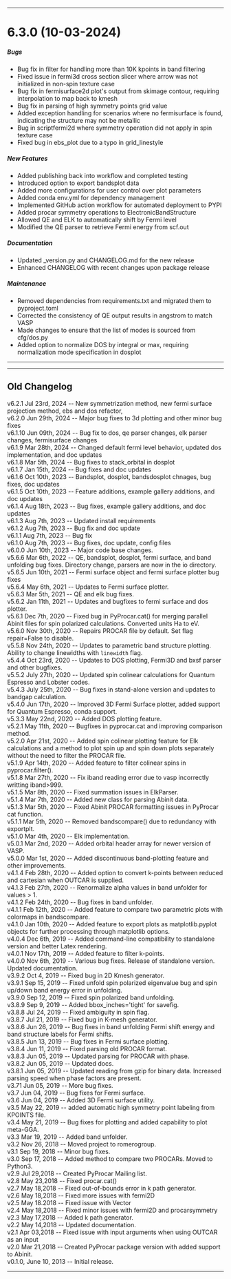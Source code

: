 
___

# 6.3.0 (10-03-2024)

##### Bugs
- Bug fix in filter for handling more than 10K kpoints in band filtering
- Fixed issue in fermi3d cross section slicer where arrow was not initialized in non-spin texture case
- Bug fix in fermisurface2d plot's output from skimage contour, requiring interpolation to map back to kmesh
- Bug fix in parsing of high symmetry points grid value
- Added exception handling for scenarios where no fermisurface is found, indicating the structure may not be metallic
- Bug in scriptfermi2d where symmetry operation did not apply in spin texture case
- Fixed bug in ebs_plot due to a typo in grid_linestyle

##### New Features
- Added publishing back into workflow and completed testing
- Introduced option to export bandsplot data
- Added more configurations for user control over plot parameters
- Added conda env.yml for dependency management
- Implemented GitHub action workflow for automated deployment to PYPI
- Added procar symmetry operations to ElectronicBandStructure
- Allowed QE and ELK to automatically shift by Fermi level
- Modified the QE parser to retrieve Fermi energy from scf.out

##### Documentation
- Updated _version.py and CHANGELOG.md for the new release
- Enhanced CHANGELOG with recent changes upon package release

##### Maintenance
- Removed dependencies from requirements.txt and migrated them to pyproject.toml
- Corrected the consistency of QE output results in angstrom to match VASP
- Made changes to ensure that the list of modes is sourced from cfg/dos.py
- Added option to normalize DOS by integral or max, requiring normalization mode specification in dosplot

___
___

## Old Changelog
v6.2.1 Jul 23rd, 2024 -- New symmetrization method, new fermi surface projection method, ebs and dos refactor,  <br />
v6.2.0 Jun 29th, 2024 -- Major bug fixes to 3d plotting and other minor bug fixes <br />
v6.1.10 Jun 09th, 2024 -- Bug fix to dos, qe parser changes, elk parser changes, fermisurface changes  <br />
v6.1.9 Mar 28th, 2024 -- Changed default fermi level behavior, updated dos implementation, and doc updates <br />
v6.1.8 Mar 5th, 2024 -- Bug fixes to stack_orbital in dosplot <br />
v6.1.7 Jan 15th, 2024 -- Bug fixes and doc updates <br />
v6.1.6 Oct 10th, 2023 -- Bandsplot, dosplot, bandsdosplot chnages, bug fixes, doc updates <br />
v6.1.5 Oct 10th, 2023 -- Feature additions, example gallery additions, and doc updates <br />
v6.1.4 Aug 18th, 2023 -- Bug fixes, example gallery additions, and doc updates <br />
v6.1.3 Aug 7th, 2023 -- Updated install requirements <br />
v6.1.2 Aug 7th, 2023 -- Bug fix and doc update <br />
v6.1.1 Aug 7th, 2023 -- Bug fix <br />
v6.1.0 Aug 7th, 2023 -- Bug fixes, doc update, config files <br />
v6.0.0 Jun 10th, 2023 -- Major code base changes. <br />
v5.6.6 Mar 6th, 2022 -- QE, bandsplot, dosplot, fermi surface, and band unfolding bug fixes. Directory change, parsers are now in the io directory. <br />
v5.6.5 Jun 10th, 2021 -- Fermi surface object and fermi surface plotter bug fixes <br />
v5.6.4 May 6th, 2021 -- Updates to Fermi surface plotter. <br />
v5.6.3 Mar 5th, 2021 -- QE and elk bug fixes. <br />
v5.6.2 Jan 11th, 2021 -- Updates and bugfixes to fermi surface and dos plotter. <br />
v5.6.1 Dec 7th, 2020 -- Fixed bug in PyProcar.cat() for merging parallel Abinit files for spin polarized calculations. Converted units Ha to eV. <br />
v5.6.0 Nov 30th, 2020 -- Repairs PROCAR file by default. Set flag repair=False to disable. <br />
v5.5.8 Nov 24th, 2020 -- Updates to parametric band structure plotting. Ability to change linewidths with ``linewidth`` flag. <br />
v5.4.4 Oct 23rd, 2020 -- Updates to DOS plotting, Fermi3D and bxsf parser and other bugfixes. <br />
v5.5.2 July 27th, 2020 -- Updated spin colinear calculations for Quantum Espresso and Lobster codes. <br />
v5.4.3 July 25th, 2020 -- Bug fixes in stand-alone version and updates to bandgap calculation. <br />
v5.4.0 Jun 17th, 2020 -- Improved 3D Fermi Surface plotter, added support for Quantum Espresso, conda support.  <br />
v5.3.3 May 22nd, 2020 -- Added DOS plotting feature. <br />
v5.2.1 May 11th, 2020 -- Bugfixes in pyprocar.cat and improving comparison method. <br />
v5.2.0 Apr 21st, 2020 -- Added spin colinear plotting feature for Elk calculations and a method to plot spin up and spin down plots separately without the need to filter the PROCAR file. <br />
v5.1.9 Apr 14th, 2020 -- Added feature to filter colinear spins in pyprocar.filter(). <br />
v5.1.8 Mar 27th, 2020 -- Fix iband reading error due to vasp incorrectly writting iband>999. <br />
v5.1.5 Mar 8th, 2020 -- Fixed summation issues in ElkParser. <br />
v5.1.4 Mar 7th, 2020 -- Added new class for parsing Abinit data.<br />
v5.1.3 Mar 5th, 2020 -- Fixed Abinit PROCAR formatting issues in PyProcar cat function.<br />
v5.1.1 Mar 5th, 2020 -- Removed bandscompare() due to redundancy with exportplt.<br />
v5.1.0 Mar 4th, 2020 -- Elk implementation.<br />
v5.0.1 Mar 2nd, 2020 -- Added orbital header array for newer version of VASP.<br />
v5.0.0 Mar 1st, 2020 -- Added discontinuous band-plotting feature and other improvements. <br />
v4.1.4 Feb 28th, 2020 -- Added option to convert k-points between reduced and cartesian when OUTCAR is supplied. <br />
v4.1.3 Feb 27th, 2020 -- Renormalize alpha values in band unfolder for values > 1. <br />
v4.1.2 Feb 24th, 2020 -- Bug fixes in band unfolder. <br />
v4.1.1 Feb 12th, 2020 -- Added feature to compare two parametric plots with colormaps in bandscompare.<br />
v4.1.0 Jan 10th, 2020 -- Added feature to export plots as matplotlib.pyplot objects for further processing through matplotlib options. <br />
v4.0.4 Dec 6th, 2019 -- Added command-line compatibility to standalone version and better Latex rendering.<br />
v4.0.1 Nov 17th, 2019 -- Added feature to filter k-points. <br />
v4.0.0 Nov 6th, 2019 -- Various bug fixes. Release of standalone version. Updated documentation.<br />
v3.9.2 Oct 4, 2019 -- Fixed bug in 2D Kmesh generator. <br />
v3.9.1 Sep 15, 2019 -- Fixed unfold spin polarized eigenvalue bug and spin up/down band energy error in unfolding.<br />
v3.9.0 Sep 12, 2019 -- Fixed spin polarized band unfolding.  <br />
v3.8.9 Sep 9, 2019 -- Added bbox_inches='tight' for savefig.<br />
v3.8.8 Jul 24, 2019 -- Fixed ambiguity in spin flag. <br />
v3.8.7 Jul 21, 2019 -- Fixed bug in K-mesh generator. <br />
v3.8.6 Jun 26, 2019 -- Bug fixes in band unfolding Fermi shift energy and band structure labels for Fermi shifts. <br />
v3.8.5 Jun 13, 2019 -- Bug fixes in Fermi surface plotting. <br />
v3.8.4 Jun 11, 2019 -- Fixed parsing old PROCAR format. <br />
v3.8.3 Jun 05, 2019 -- Updated parsing for PROCAR with phase. <br />
v3.8.2 Jun 05, 2019 -- Updated docs. <br />
v3.8.1 Jun 05, 2019 -- Updated reading from gzip for binary data. Increased parsing speed when phase factors are present. <br />
v3.71 Jun 05, 2019 -- More bug fixes. <br />
v3.7 Jun 04, 2019 -- Bug fixes for Fermi surface.<br />
v3.6 Jun 04, 2019 -- Added 3D Fermi surface utility.<br />
v3.5 May 22, 2019 -- added automatic high symmetry point labeling from KPOINTS file.<br />
v3.4 May 21, 2019 -- Bug fixes for plotting and added capability to plot meta-GGA. <br />
v3.3 Mar 19, 2019 -- Added band unfolder. <br />
v3.2 Nov 26, 2018 -- Moved project to romerogroup.<br />
v3.1 Sep 19, 2018 -- Minor bug fixes. <br />
v3.0 Sep 17, 2018 -- Added method to compare two PROCARs. Moved to Python3. <br />
v2.9 Jul 29,2018 -- Created PyProcar Mailing list.<br />
v2.8 May 23,2018 -- Fixed procar.cat()<br />
v2.7 May 18,2018 -- Fixed out-of-bounds error in k path generator.<br />
v2.6 May 18,2018 -- Fixed more issues with fermi2D<br />
v2.5 May 18.2018 -- Fixed issue with Vector<br />
v2.4 May 18,2018 -- Fixed minor issues with fermi2D and procarsymmetry<br />
v2.3 May 17,2018 -- Added k path generator.<br />
v2.2 May 14,2018 -- Updated documentation.<br />
v2.1 Apr 03,2018 -- Fixed issue with input arguments when using OUTCAR as an input <br />
v2.0 Mar 21,2018 -- Created PyProcar package version with added support to Abinit. <br />
v0.1.0, June 10, 2013 -- Initial release.<br />

___
